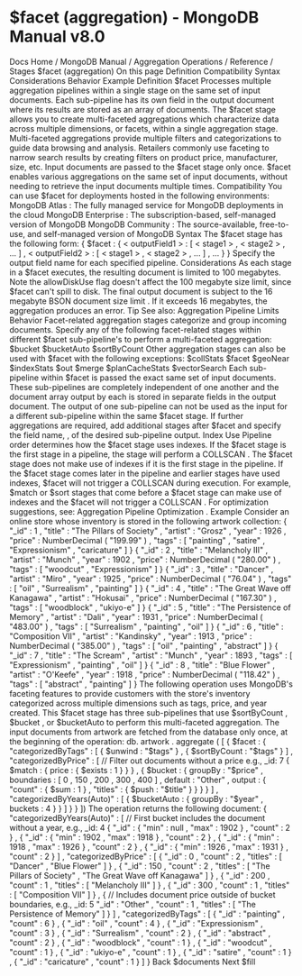 # $facet (aggregation) - MongoDB Manual v8.0


Docs Home / MongoDB Manual / Aggregation Operations / Reference / Stages $facet (aggregation) On this page Definition Compatibility Syntax Considerations Behavior Example Definition $facet Processes multiple aggregation pipelines within a single stage on the same set of
input documents. Each sub-pipeline has its own field in the output
document where its results are stored as an array of documents. The $facet stage allows you to create multi-faceted aggregations
which characterize data across multiple dimensions, or facets,
within a single aggregation stage. Multi-faceted aggregations
provide multiple filters and categorizations to guide data browsing
and analysis. Retailers commonly use faceting to narrow search results
by creating filters on product price, manufacturer, size, etc. Input documents are passed to the $facet stage only once. $facet enables various aggregations on the same set of input
documents, without needing to retrieve the input documents multiple
times. Compatibility You can use $facet for deployments hosted in the following
environments: MongoDB Atlas : The fully
managed service for MongoDB deployments in the cloud MongoDB Enterprise : The
subscription-based, self-managed version of MongoDB MongoDB Community : The
source-available, free-to-use, and self-managed version of MongoDB Syntax The $facet stage has the following form: { $facet : { < outputField1 > : [ < stage1 > , < stage2 > , ... ] , < outputField2 > : [ < stage1 > , < stage2 > , ... ] , ... } } Specify the output field name for each specified pipeline. Considerations As each stage in a $facet executes, the resulting document is
limited to 100 megabytes. Note the allowDiskUse flag doesn't affect the 100 megabyte size
limit, since $facet can't spill to disk. The final output document is subject to the 16 megabyte BSON
document size limit . If it exceeds 16 megabytes,
the aggregation produces an error. Tip See also: Aggregation Pipeline Limits Behavior Facet-related aggregation stages categorize and group incoming
documents. Specify any of the following facet-related stages within
different $facet sub-pipeline's <stage> to perform a
multi-faceted aggregation: $bucket $bucketAuto $sortByCount Other aggregation stages can
also be used with $facet with the following exceptions: $collStats $facet $geoNear $indexStats $out $merge $planCacheStats $vectorSearch Each sub-pipeline within $facet is passed the exact same set of
input documents. These sub-pipelines are completely independent of one
another and the document array output by each is stored in separate
fields in the output document. The output of one sub-pipeline can not
be used as the input for a different sub-pipeline within the same $facet stage. If further aggregations are required, add additional
stages after $facet and specify the field name, <outputField> ,
of the desired sub-pipeline output. Index Use Pipeline order determines how the $facet stage uses indexes. If the $facet stage is the first stage in a pipeline, the stage
will perform a COLLSCAN . The $facet stage does not make use of
indexes if it is the first stage in the pipeline. If the $facet stage comes later in the pipeline and earlier stages
have used indexes, $facet will not trigger a COLLSCAN during
execution. For example, $match or $sort stages that come
before a $facet stage can make use of indexes and the $facet will not trigger a COLLSCAN . For optimization suggestions, see: Aggregation Pipeline Optimization . Example Consider an online store whose inventory is stored in the following artwork collection: { "_id" : 1 , "title" : "The Pillars of Society" , "artist" : "Grosz" , "year" : 1926 , "price" : NumberDecimal ( "199.99" ) , "tags" : [ "painting" , "satire" , "Expressionism" , "caricature" ] } { "_id" : 2 , "title" : "Melancholy III" , "artist" : "Munch" , "year" : 1902 , "price" : NumberDecimal ( "280.00" ) , "tags" : [ "woodcut" , "Expressionism" ] } { "_id" : 3 , "title" : "Dancer" , "artist" : "Miro" , "year" : 1925 , "price" : NumberDecimal ( "76.04" ) , "tags" : [ "oil" , "Surrealism" , "painting" ] } { "_id" : 4 , "title" : "The Great Wave off Kanagawa" , "artist" : "Hokusai" , "price" : NumberDecimal ( "167.30" ) , "tags" : [ "woodblock" , "ukiyo-e" ] } { "_id" : 5 , "title" : "The Persistence of Memory" , "artist" : "Dali" , "year" : 1931 , "price" : NumberDecimal ( "483.00" ) , "tags" : [ "Surrealism" , "painting" , "oil" ] } { "_id" : 6 , "title" : "Composition VII" , "artist" : "Kandinsky" , "year" : 1913 , "price" : NumberDecimal ( "385.00" ) , "tags" : [ "oil" , "painting" , "abstract" ] } { "_id" : 7 , "title" : "The Scream" , "artist" : "Munch" , "year" : 1893 , "tags" : [ "Expressionism" , "painting" , "oil" ] } { "_id" : 8 , "title" : "Blue Flower" , "artist" : "O'Keefe" , "year" : 1918 , "price" : NumberDecimal ( "118.42" ) , "tags" : [ "abstract" , "painting" ] } The following operation uses MongoDB's faceting features to provide
customers with the store's inventory categorized across multiple
dimensions such as tags, price, and year created. This $facet stage has three sub-pipelines that use $sortByCount , $bucket , or $bucketAuto to perform this multi-faceted aggregation.
The input documents from artwork are fetched from the database only
once, at the beginning of the operation: db. artwork . aggregate ( [ { $facet : { "categorizedByTags" : [ { $unwind : "$tags" } , { $sortByCount : "$tags" } ] , "categorizedByPrice" : [ // Filter out documents without a price e.g., _id: 7 { $match : { price : { $exists : 1 } } } , { $bucket : { groupBy : "$price" , boundaries : [ 0 , 150 , 200 , 300 , 400 ] , default : "Other" , output : { "count" : { $sum : 1 } , "titles" : { $push : "$title" } } } } ] , "categorizedByYears(Auto)" : [ { $bucketAuto : { groupBy : "$year" , buckets : 4 } } ] } } ]) The operation returns the following document: { "categorizedByYears(Auto)" : [ // First bucket includes the document without a year, e.g., _id: 4 { "_id" : { "min" : null , "max" : 1902 } , "count" : 2 } , { "_id" : { "min" : 1902 , "max" : 1918 } , "count" : 2 } , { "_id" : { "min" : 1918 , "max" : 1926 } , "count" : 2 } , { "_id" : { "min" : 1926 , "max" : 1931 } , "count" : 2 } ] , "categorizedByPrice" : [ { "_id" : 0 , "count" : 2 , "titles" : [ "Dancer" , "Blue Flower" ] } , { "_id" : 150 , "count" : 2 , "titles" : [ "The Pillars of Society" , "The Great Wave off Kanagawa" ] } , { "_id" : 200 , "count" : 1 , "titles" : [ "Melancholy III" ] } , { "_id" : 300 , "count" : 1 , "titles" : [ "Composition VII" ] } , { // Includes document price outside of bucket boundaries, e.g., _id: 5 "_id" : "Other" , "count" : 1 , "titles" : [ "The Persistence of Memory" ] } ] , "categorizedByTags" : [ { "_id" : "painting" , "count" : 6 } , { "_id" : "oil" , "count" : 4 } , { "_id" : "Expressionism" , "count" : 3 } , { "_id" : "Surrealism" , "count" : 2 } , { "_id" : "abstract" , "count" : 2 } , { "_id" : "woodblock" , "count" : 1 } , { "_id" : "woodcut" , "count" : 1 } , { "_id" : "ukiyo-e" , "count" : 1 } , { "_id" : "satire" , "count" : 1 } , { "_id" : "caricature" , "count" : 1 } ] } Back $documents Next $fill
